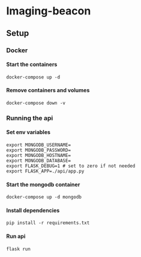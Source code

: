 # Imaging-beacon

## Setup

### Docker
#### Start the containers
```
docker-compose up -d
```
#### Remove containers and volumes
```
docker-compose down -v
```
### Running the api

#### Set env variables
```
export MONGODB_USERNAME=
export MONGODB_PASSWORD=
export MONGODB_HOSTNAME=
export MONGODB_DATABASE=
export FLASK_DEBUG=1 # set to zero if not needed
export FLASK_APP=./api/app.py
```
#### Start the mongodb container
```
docker-compose up -d mongodb
```
#### Install dependencies
```
pip install -r requirements.txt
```
#### Run api
```
flask run
```
